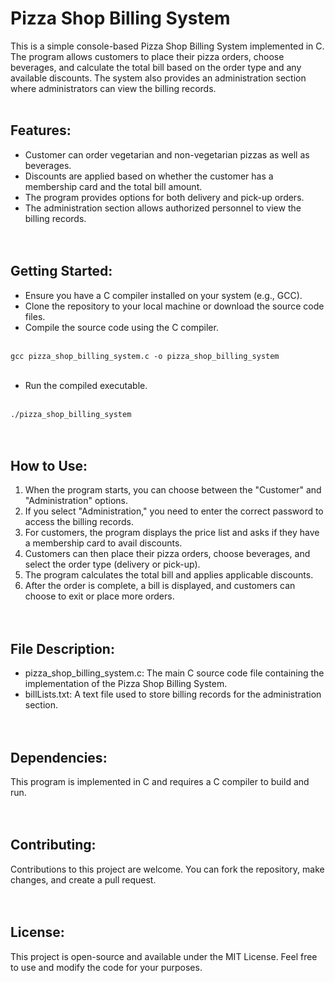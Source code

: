 # Pizza Shop Billing System

This is a simple console-based Pizza Shop Billing System implemented in C. The program allows customers to place their pizza orders, choose beverages, and calculate the total bill based on the order type and any available discounts. The system also provides an administration section where administrators can view the billing records.<br><br>

## Features:

- Customer can order vegetarian and non-vegetarian pizzas as well as beverages.<br>
- Discounts are applied based on whether the customer has a membership card and the total bill amount.<br>
- The program provides options for both delivery and pick-up orders.<br>
- The administration section allows authorized personnel to view the billing records.<br><br><br>


## Getting Started:

- Ensure you have a C compiler installed on your system (e.g., GCC).<br>
- Clone the repository to your local machine or download the source code files.<br>
- Compile the source code using the C compiler.<br><br>

`gcc pizza_shop_billing_system.c -o pizza_shop_billing_system
`<br><br>
- Run the compiled executable.<br><br>

`./pizza_shop_billing_system`<br><br><br>


## How to Use:

1. When the program starts, you can choose between the "Customer" and "Administration" options.<br>
2. If you select "Administration," you need to enter the correct password to access the billing records.<br>
3. For customers, the program displays the price list and asks if they have a membership card to avail discounts.<br>
4. Customers can then place their pizza orders, choose beverages, and select the order type (delivery or pick-up).<br>
5. The program calculates the total bill and applies applicable discounts.<br>
6. After the order is complete, a bill is displayed, and customers can choose to exit or place more orders.<br><br><br>


## File Description:

- pizza_shop_billing_system.c: The main C source code file containing the implementation of the Pizza Shop Billing System.<br>
- billLists.txt: A text file used to store billing records for the administration section.<br><br><br>


## Dependencies:

This program is implemented in C and requires a C compiler to build and run.<br><br><br>


## Contributing:

Contributions to this project are welcome. You can fork the repository, make changes, and create a pull request.<br><br><br>


## License:

This project is open-source and available under the MIT License. Feel free to use and modify the code for your purposes.<br><br><br>
